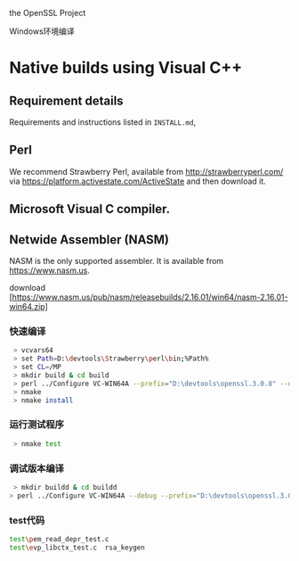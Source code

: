 the OpenSSL Project

Windows环境编译

Native builds using Visual C++
==============================

Requirement details
-------------------

Requirements and instructions listed in `INSTALL.md`,

## Perl

We recommend Strawberry Perl, available from <http://strawberryperl.com/>  
via <https://platform.activestate.com/ActiveState> and then download it.  

## Microsoft Visual C compiler.

## Netwide Assembler (NASM)

NASM is the only supported assembler. It is available from <https://www.nasm.us>.

download [https://www.nasm.us/pub/nasm/releasebuilds/2.16.01/win64/nasm-2.16.01-win64.zip]

### 快速编译

```bash
 > vcvars64
 > set Path=D:\devtools\Strawberry\perl\bin;%Path%
 > set CL=/MP
 > mkdir build & cd build
 > perl ../Configure VC-WIN64A --prefix="D:\devtools\openssl.3.0.8" --openssldir="D:\devtools\openssl.3.0.8\SSL"
 > nmake
 > nmake install
```

### 运行测试程序
```bash
 > nmake test
 ```

### 调试版本编译

```bash
 > mkdir buildd & cd buildd
> perl ../Configure VC-WIN64A --debug --prefix="D:\devtools\openssl.3.0.8d" --openssldir="D:\devtools\openssl.3.0.8d\SSL"
```



### test代码
```bash
test\pem_read_depr_test.c
test\evp_libctx_test.c  rsa_keygen
```